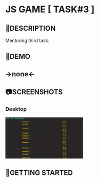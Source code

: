 # JS GAME [ TASK#3 ] 

## :scroll:DESCRIPTION

Mentoring third task. 

## :link:DEMO

## ->none<-

## :camera:SCREENSHOTS

### Desktop

<img src="readme_assets\task_3_desktop.png" width='48%'/>  



## :checkered_flag:GETTING STARTED
